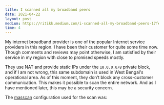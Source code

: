 ```yaml
---
title: I scanned all my broadband peers
date: 2021-04-22
layout: post
medium: https://ritikk.medium.com/i-scanned-all-my-broadband-peers-17febead6797
time: 4
---
```

My internet broadband provider is one of the popular Internet service providers in this region. I have been their customer for quite some time now. Though comments and reviews may point otherwise, I am satisfied by their service in my region with close to promised speeds mostly.

They use NAT and provide static IPs under the `10.0.0.0/8` private block, and if I am not wrong, this same subdomain is used in West Bengal's operational area. As of this moment, they don’t block any cross-customer communication. This makes it possible to scan the entire network. And as I have mentioned later, this may be a security concern.

The [masscan](https://github.com/robertdavidgraham/masscan) configuration used for the scan was:
